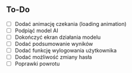 ## To-Do

- [ ] Dodać animację czekania (loading animation) 
- [ ] Podpiąć model AI  
- [ ] Dokończyć ekran działania modelu 
- [ ] Dodać podsumowanie wyników 
- [ ] Dodać funkcję wylogowania użytkownika 
- [ ] Dodać możliwość zmiany hasła
- [ ] Poprawki powrotu
